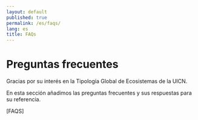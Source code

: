 ```yaml
---
layout: default
published: true
permalink: /es/faqs/
lang: es
title: FAQs
---
```


# Preguntas frecuentes

Gracias por su interés en la Tipología Global de Ecosistemas de la UICN. 

En esta sección añadimos las preguntas frecuentes y sus respuestas para su referencia. 

[FAQS]
